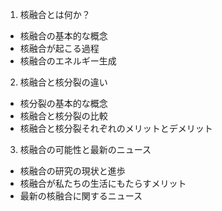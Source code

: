 1. 核融合とは何か？
  - 核融合の基本的な概念
  - 核融合が起こる過程
  - 核融合のエネルギー生成

2. 核融合と核分裂の違い
  - 核分裂の基本的な概念
  - 核融合と核分裂の比較
  - 核融合と核分裂それぞれのメリットとデメリット

3. 核融合の可能性と最新のニュース
  - 核融合の研究の現状と進歩
  - 核融合が私たちの生活にもたらすメリット
  - 最新の核融合に関するニュース
